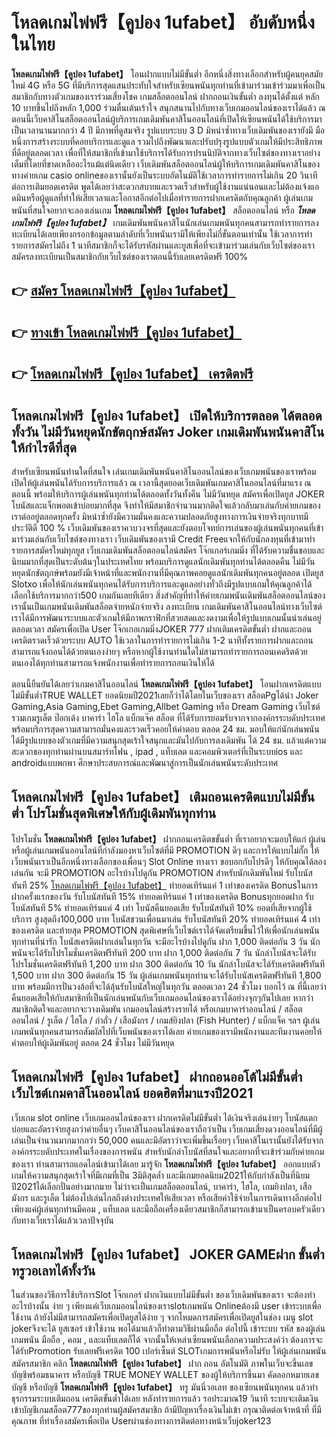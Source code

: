 # โหลดเกมไพ่ฟรี【คูปอง 1ufabet】  อับดับหนึ่งในไทย 

**โหลดเกมไพ่ฟรี【คูปอง 1ufabet】** โอนฝากแบบไม่มีขั้นต่ำ  อีกหนึ่งสิ่งทางเลือกสำหรับผู้คนยุคสมัยใหม่ 4G หรือ 5G ที่มีบริการสุดแสนประทับใจสำหรับเซียนพนันทุกท่านที่เข้ามาร่วมเข้าร่วมมาเพื่อเป็นสมาชิกกับทางตัวเกมของเราร่วมเสี่ยงโชค เกมสล็อตออนไลน์ ฝากถอนเงินขั้นต่ำ ลงทุนได้ตั้งแต่ หลัก 10 บาทขึ้นไปถึงหลัก 1,000 ร่วมตื่นเต้นเร้าใจ สนุกสนานไปกับทางเว็บเกมออนไลน์ของเราได้แล้ว ณ ตอนนี้เว็บคาสิโนสล็อตออนไลน์ผู้บริการเกมเดิมพันคาสิโนออนไลน์ที่เปิดให้เซียนพนันได้ใช้บริการมาเป็นเวลานานมากกว่า 4 ปี มีภาพที่ดูสมจริง รูปแบบระบบ 3 D
มิหนำซ้ำทางเว็บเดิมพันของเรายังมี มือหนึ่งการสร้างระบบที่คอยบริการและดูแล  รวมไปถึงพัฒนาและปรับปรุงรูปแบบตัวเกมให้มีประสิทธิภาพที่ดีอยู่ตลอดเวลา เพื่อที่ให้สมาชิกที่เข้ามาใช้บริการได้รับการปรนนิบัติจากทางเว็บไซต์ของทางเราอย่างเต็มที่โดยที่ขาดเหลืออะไรแม้แต่นิดเดียว เว็บเดิมพันสล็อตออนไลน์ผู้ให้บริการเกมเดิมพันคาสิโนของทางค่ายเกม casio onlineของเรานั้นยังเป็นระบบอัตโนมัติใช้เวลาการทำรายการไม่เกิน 20 วินาที ต่อการเติมยอดเครดิต พูดได้เลยว่าสะดวกสบายและรวดเร็วสำหรับผู้ใช้งานแน่นอนและไม่ต้องแจ้งแอดมินหรือผู้ดูแลที่ทำให้เสียเวลาและโอกาสอีกต่อไปเมื่อทำรายการฝากเครดิตกับคุณลูกค้า
ผู้เล่นเกมพนันที่สนใจอยากจะลองเล่นเกม **โหลดเกมไพ่ฟรี【คูปอง 1ufabet】** สล็อตออนไลน์ หรือ ***โหลดเกมไพ่ฟรี【คูปอง 1ufabet】*** เกมเดิมพันพนันคาสิโนนักเล่นเกมพนันทุกคนสามารถทำรายการลงทะเบียนได้เลยเพียงกรอกข้อมูลตามลำดับที่เว็บพนันเรามีให้เพียงไม่กี่ขั้นตอนเท่านั้น ใช้เวลาการทำรายการสมัครไม่ถึง 1 นาทีสมาชิกก็จะได้รับรหัสผ่านและยูสเพื่อที่จะเข้ามาร่วมเล่นกับเว็บไซต์ของเราสมัครลงทะเบียนเป็นสมาชิกกับเว็บไซต์ของเราตอนนี้รับเลยเครดิตฟรี 100%

## 👉 [สมัคร โหลดเกมไพ่ฟรี【คูปอง 1ufabet】](https://archa888.com/)
## 👉 [ทางเข้า โหลดเกมไพ่ฟรี【คูปอง 1ufabet】](https://archa888.com/)
## 👉 [โหลดเกมไพ่ฟรี【คูปอง 1ufabet】 เครดิตฟรี](https://archa888.com/)

## โหลดเกมไพ่ฟรี【คูปอง 1ufabet】 เปิดให้บริการตลอด ได้ตลอดทั้งวัน ไม่มีวันหยุดนักขัตฤกษ์สมัคร Joker เกมเดิมพันพนันคาสิโนให้กำไรดีที่สุด

สำหรับเซียนพนันท่านใดที่สนใจ เล่นเกมเดิมพันพนันคาสิโนออนไลน์ของเว็บเกมพนันของเราพร้อมเปิดให้ผู้เล่นพนันได้รับการบริการแล้ว ณ เวลานี้สุดยอดเว็บเดิมพันเกมคาสิโนออนไลน์ที่มาแรง ณ ตอนนี้ พร้อมให้บริการผู้เล่นพนันทุกท่านได้ตลอดทั้งวันทั้งคืน ไม่มีวันหยุด สมัครเพื่อเปิดยูส JOKER โบนัสและแจ็กพอตเข้าบ่อยมากที่สุด จึงทำให้มีสมาชิกจำนวนมากติดใจแล้วกลับมาเล่นกับค่ายเกมของเราต่ออยู่ตลอดทุกครั้ง มิหนำซ้ำยังมีความมั่นคงและความปลอดภัยสูงทางการเงินจ่ายจริงทุกบาทมีประวัติดี 100 % เว็บเดิมพันของเราควบวงจรที่สุดและยังตอบโจทย์การเล่นของผู้เล่นพนันทุกคนที่เข้ามาร่วมเล่นกับเว็บไซต์ของทางเรา
เว็บเดิมพันของเรามี Credit Freeแจกให้กับนักลงทุนที่เข้ามาทำรายการสมัครใหม่ทุกยูส เว็บเกมเดิมพันสล็อตออนไลน์สมัคร โจ๊กเกอร์เกมมิ่ง ที่ได้รับความชื่นชอบและนิยมมากที่สุดเป็นระดับต้นๆในประเทศไทย พร้อมบริการดูแลนักเดิมพันทุกท่านได้ตลอดคืน ไม่มีวันหยุดนักขัตฤกษ์พร้อมยังมีเจ้าหน้าที่และพนักงานที่มีคุณภาพคอยดูแลนักเดิมพันทุกคนอยู่ตลอด เปิดยูส Slotxo เพื่อให้นักเล่นพนันทุกคนได้รับการบริการและดูแลอย่างทั่วถึงมีรูปแบบเกมให้คุณลูกค้าได้เลือกใช้บริการมากกว่า500 เกมกันเลยทีเดียว
สิ่งสำคัญที่ทำให้ค่ายเกมพนันเดิมพันสล็อตออนไลน์ของเรานั้นเป็นเกมพนันเดิมพันสล็อตจ่ายหนักจ่ายจริง ลงทะเบียน  เกมเดิมพันคาสิโนออนไลน์ทางเว็บไซต์เราได้มีการพัฒนาระบบและตัวเกมให้มีภาพกราฟิกที่สวยสดและงดงามเพื่อให้รูปแบบเกมนั้นน่าเล่นอยู่ตลอดเวลา สมัครเพื่อเปิด User โจ๊กเกอเกมมิ่งJOKER 777 ฝากเติมเครดิตขั้นต่ำ ฝากและถอน เครดิตรวดเร็วด้วยระบบ AUTO ใช้เวลาในการทำรายการไม่เกิน 1-2 นาทีทั้งรายการฝากและถอนสามารถแจ้งถอนได้ด้วยตนเองง่ายๆ หรือหากผู้ใช้งานท่านใดไม่สามารถทำรายการถอนเคดริตด้วยตนเองได้ทุกท่านสามารถแจ้งพนักงานเพื่อทำรายการถอนเงินให้ได้

ตอนนี้ยืนยันได้เลยว่าเกมคาสิโนออนไลน์ **โหลดเกมไพ่ฟรี【คูปอง 1ufabet】** โอนฝากเครดิตแบบไม่มีขั้นต่ำTRUE WALLET ยอดนิยมปี2021เลยก็ว่าได้โดยในเว็บของเรา สล็อตPgได้นำ  Joker Gaming,Asia Gaming,Ebet Gaming,Allbet Gaming หรือ Dream Gaming เว็บไซต์รวมเกมรูเล็ต  ป๊อกเด้ง บาคาร่า ไฮโล แบ็กแจ๊ค สล็อต ที่ได้รับการยอมรับจากจากองค์กรระบดับประเทศ พร้อมบริการสุดความสามารถมั่นคงและรวดเร็วคอยให้คำตอบ ตลอด 24 ชม. มอบให้แก่นักเล่นพนัน ได้มีรูปแบบของตัวเกมที่มีความสนุกสุดเร้าใจสนุกและมันไปกับการลงเดิมพัน ได้ 24 ชม. แล้วแต่ความสะดวกของทุกท่านผ่านบนสมาร์ทโฟน , ipad , แท็บเลต และคอมพิวเตอร์ที่เป็นระบบios และ androidแบบพกพา ศึกษาประสบการณ์และพัฒนาสู่การเป็นนักเล่นพนันระดับประเทศ

## โหลดเกมไพ่ฟรี【คูปอง 1ufabet】 เติมถอนเครดิตแบบไม่มีขั้นต่ำ โปรโมชั่นสุดพิเศษให้กับผู้เดิมพันทุกท่าน

โปรโมชั่น **โหลดเกมไพ่ฟรี【คูปอง 1ufabet】** ฝากถอนเครดิตขขั้นต่ำ ที่เราอยากจะมอบให้แก่  ผู้เล่น หรือผู้เล่นเกมพนันออนไลน์ที่กำลังมองหาเว็บไซต์ที่มี  PROMOTION ดีๆ และการให้แบบไม่กั๊ก ให้เว็บพนันเราเป็นอีกหนึ่งทางเลือกของเพื่อนๆ Slot Online ทางเรา ขอบอกกับโปรดีๆ ให้กับคุณได้ลองเล่นกัน จะมี PROMOTION อะไรบ้างไปดูกัน
 PROMOTION สำหรับนักเดิมพันใหม่ รับโบนัสทันที 25% [โหลดเกมไพ่ฟรี【คูปอง 1ufabet】](https://archa888.com/) ทำยอดเทิร์นแค่ 1 เท่าของเครดิต
Bonusในการฝากครั้งแรกของวัน รับโบนัสทันที 15% ทำยอดเทิร์นแค่ 1 เท่าของเครดิต
Bonusทุกยอดฝาก รับโบนัสทันที 5% ทำยอดเทิร์นแค่ 4 เท่า
โบนัสคืนยอดเสีย รับโบนัสทันที 10% ยอดที่เสียจากผู้ใช้บริการ สูงสุดถึง100,000 บาท
โบนัสชวนเพื่อนมาเล่น รับโบนัสทันที 20% ทำยอดเทิร์นแค่ 4 เท่าของเครดิต
และท้ายสุด PROMOTION สุดพิเศษที่เว็บไซต์เราได้จัดเตรียมขึ้นไว้ให้เพื่อนักเล่นพนันทุกท่านที่น่ารัก โบนัสเครดิตฝากเล่นในทุกวัน จะมีอะไรบ้างไปดูกัน
ฝาก 1,000 ติดต่อกัน 3 วัน นักพนันจะได้รับโปรโมชั่นเครดิตฟรีทันที 200 บาท
ฝาก 1,000 ติดต่อกัน 7 วัน นักล่าโบนัสจะได้รับโปรโมชั่นเครดิตฟรีทันที 1,200 บาท
ฝาก 300 ติดต่อกัน 10 วัน นักล่าโบนัสจะได้รับเครดิตฟรีทันที 1,500 บาท
ฝาก 300 ติดต่อกัน 15 วัน ผู้เล่นเกมพนันทุกท่านจะได้รับโบนัสเครดิตฟรีทันที 1,800 บาท
พร้อมมีการปั่นวงล้อที่จะได้ลุ้นรับโบนัสใหญ่ในทุกวัน ตลอดเวลา 24 ชั่วโมง บอกไว้ ณ ที่นี้เลยว่าคืนยอดเสียให้กับสมาชิกที่เป็นนักเล่นพนันกับเว็บเกมออนไลน์ของเราได้อย่างจุกๆกันไปเลย หากว่าสมาชิกติดใจและอยากจะวางเดิมพัน เกมออนไลน์สร้างรายได้ หรือเกมบาคาร่าออนไลน์ / สล็อตออนไลน์ / รูเล็ต / ไฮโล / กำถั่ว / เสือมังกร / เกมส์ยิงปลา (Fish Hunter) / แบ็กแจ็ค ฯลฯ ผู้เล่นเกมพนันทุกคนสามารถสัมผัสไปที่เว็บพนันของเราได้เลย ค่ายเกมของเรามีพนักงานและทีมงานคอยให้คำตอบให้ผู้เดิมพันอยู่ ตลอด 24 ชั่วโมง ไม่มีวันหยุด

## โหลดเกมไพ่ฟรี【คูปอง 1ufabet】 ฝากถอนออโต้ไม่มีขั้นต่ำ  เว็บไซต์เกมคาสิโนออนไลน์ ยอดฮิตที่มาแรงปี2021

เว็บเกม slot online เว็บเกมออนไลน์ของเรา ฝากเครดิตไม่มีขั้นต่ำ ได้เงินจริงเล่นง่ายๆ โบนัสแตกบ่อยและอัตราจ่ายสูงกว่าค่ายอื่นๆ เว็บคาสิโนออนไลน์ของเราถือว่าเป็น เว็บเกมเสี่ยงดวงออนไลน์ที่มีผู้เล่นเป็นจำนวนมากมากกว่า 50,000 คนและมีอัตราว่าจะเพิ่มขึ้นเรื่อยๆ เว็บคาสิโนเรานั้นยังได้รับจากองค์กรระบดับประเทศในเรื่องของการพนัน สำหรับนักล่าโบนัสที่สนใจและอยากที่จะเข้าร่วมกับค่ายเกมของเรา ท่านสามารถแอดไลน์เข้ามาได้เลย
	มารู้จัก **โหลดเกมไพ่ฟรี【คูปอง 1ufabet】** ออกแบบตัวเกมให้ความสนุกสุดเร้าใจที่มีเกมที่เป็น 3มิติสุดล้ำ และมีเกมยอดนิยม2021ให้กับกำลังเป็นที่นิยมปี2021ได้เลือกปั่นอย่างมากมาย  ไม่ว่าจะเป็นเกมสล็อตออนไลน์, บาคาร่า, ไฮโล, เกมยิงปลา, เสือมังกร และรูเล็ต ไม่ต้องไปเล่นไกลถึงต่างประเทศให้เสียเวลา หรือเสียค่าใช้จ่ายในการเดินทางอีกต่อไป เพียงแค่ผู้เล่นทุกท่านมีคอม , แท็บเลต และมือถือเครื่องเดียวสมาชิกก็สามารถเข้ามาเป็นครอบครัวเดียวกับทางเว็บเราได้แล้วเวลาปัจจุบัน

## โหลดเกมไพ่ฟรี【คูปอง 1ufabet】 JOKER GAMEฝาก ขั้นต่ำทรูวอเลทได้ทั้งวัน

ในส่วนของวิธีการใช้บริการSlot โจ๊กเกอร์ ฝากเงินแบบไม่มีขั้นต่ำ ของเว็บเดิมพันของเรา จะต้องทำอะไรบ้างนั้น ง่าย ๆ เพียงแค่เว็บเกมออนไลน์ของเราslotเกมพนัน Onlineต้องมี user เข้าระบบเพื่อใช้งาน ถ้ายังไม่มีสามารถสมัครเพื่อเปิดยูสได้ง่าย ๆ จากโหมดการสมัครเพื่อเปิดยูสในช่อง เมนู slot jokerจึงจะได้ ยูสเซอร์ เข้าใช้งาน พอได้มาแล้วก็ทำตามวิธีผ่านมือถือ ต่อไปนี้
เข้าระบบ รหัส  ของผู้เล่นเกมพนัน มือถือ , คอม , และแท็บเลตก็ได้
จากนั้นให้เหล่าเซียนพนันเลือกความประสงค์ว่า ต้องการจะได้รับPromotion รับเลยฟรีเครดิต 100 เปอร์เซ็นต์  SLOTเกมการพนันหรือไม่รับ
ให้ผู้เล่นเกมพนันสมัครสมาชิก คลิก **โหลดเกมไพ่ฟรี【คูปอง 1ufabet】** ฝาก ถอน  อัตโนมัติ ภาพในเว็บจะขึ้นเลขบัญชีพร้อมธนาคาร หรือบัญชี TRUE MONEY WALLET ของผู้ให้บริการขึ้นมา
คัดลอกหมายเลขบัญชี หรือบัญชี **โหลดเกมไพ่ฟรี【คูปอง 1ufabet】** ทรู มันนี่วอเลท ของเซียนพนันทุกคน แล้วทำธุรกรรมระบบเติมถอน เครดิตขั้นต่ำได้เลย
หลังทำรายการแล้ว รอประมาณ19 วินาที ระบบจะเติมเงินเข้าบัญชีเกมสล็อต777ของทุกท่านผู้สมัครสมาชิก
ถ้ามีปัญหาเรื่องเงินไม่เข้า กรุณาติดต่อเจ้าหน้าที่ ที่มีคุณภาพ ที่ทำเรื่องสมัครเพื่อเปิด Userผ่านช่องทางการติดต่อทางหน้าเว็บjoker123


